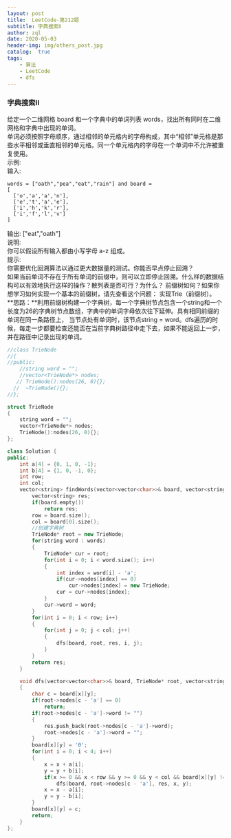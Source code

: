 ```yaml
---
layout: post
title:  LeetCode-第212题
subtitle: 字典搜索Ⅱ
author: zql
date: 2020-05-03
header-img: img/others_post.jpg
catalog:  true
tags:
    - 算法
    - LeetCode
    - dfs
---
```

### 字典搜索Ⅱ  
给定一个二维网格 board 和一个字典中的单词列表 words，找出所有同时在二维网格和字典中出现的单词。  
单词必须按照字母顺序，通过相邻的单元格内的字母构成，其中“相邻”单元格是那些水平相邻或垂直相邻的单元格。同一个单元格内的字母在一个单词中不允许被重复使用。  
示例:  
输入:  
```
words = ["oath","pea","eat","rain"] and board =
[
  ['o','a','a','n'],
  ['e','t','a','e'],
  ['i','h','k','r'],
  ['i','f','l','v']
]
```
输出: ["eat","oath"]  
说明:  
你可以假设所有输入都由小写字母 a-z 组成。  
提示:  
你需要优化回溯算法以通过更大数据量的测试。你能否早点停止回溯？  
如果当前单词不存在于所有单词的前缀中，则可以立即停止回溯。什么样的数据结构可以有效地执行这样的操作？散列表是否可行？为什么？ 前缀树如何？如果你想学习如何实现一个基本的前缀树，请先查看这个问题： 实现Trie（前缀树）。  
**思路：**利用前缀树构建一个字典树，每一个字典树节点包含一个string和一个长度为26的字典树节点数组，字典中的单词字母依次往下延伸。具有相同前缀的单词在同一条路径上，
当节点处有单词时，该节点string = word。dfs遍历的时候，每走一步都要检查还能否在当前字典树路径中走下去，如果不能返回上一步，并在路径中记录出现的单词。  
```c++
//class TrieNode
//{
//public:
    //string word = "";
    //vector<TrieNode*> nodes;
   // TrieNode():nodes(26, 0){};
  //  ~TrieNode(){};
//};

struct TrieNode
{
    string word = "";
    vector<TrieNode*> nodes;
    TrieNode():nodes(26, 0){};
};

class Solution {
public:
    int a[4] = {0, 1, 0, -1};
    int b[4] = {1, 0, -1, 0};
    int row;
    int col;
    vector<string> findWords(vector<vector<char>>& board, vector<string>& words) {
        vector<string> res;
        if(board.empty())
            return res;
        row = board.size();
        col = board[0].size();
        //创建字典树
        TrieNode* root = new TrieNode;
        for(string word : words)
        {
            TrieNode* cur = root;
            for(int i = 0; i < word.size(); i++)
            {
                int index = word[i] - 'a';
                if(cur->nodes[index] == 0)
                    cur->nodes[index] = new TrieNode;
                cur = cur->nodes[index];
            }
            cur->word = word;
        }
        for(int i = 0; i < row; i++)
        {
            for(int j = 0; j < col; j++)
            {
                dfs(board, root, res, i, j);
            }
        }
        return res;
    }

    void dfs(vector<vector<char>>& board, TrieNode* root, vector<string>& res, int x, int y)
    {
        char c = board[x][y];
        if(root->nodes[c - 'a'] == 0)
            return;
        if(root->nodes[c - 'a']->word != "")
        {
            res.push_back(root->nodes[c - 'a']->word);
            root->nodes[c - 'a']->word = "";
        }
        board[x][y] = '0';
        for(int i = 0; i < 4; i++)
        {
            x = x + a[i];
            y = y + b[i];
            if(x >= 0 && x < row && y >= 0 && y < col && board[x][y] != '0')
                dfs(board, root->nodes[c - 'a'], res, x, y);
            x = x - a[i];
            y = y - b[i];
        }
        board[x][y] = c;
        return;
    }
};
```
